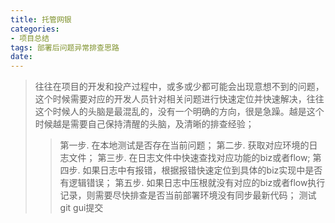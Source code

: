 ```yaml
---
title: 托管网银
categories:
- 项目总结
tags: 部署后问题异常排查思路
date:
---
```


> 往往在项目的开发和投产过程中，或多或少都可能会出现意想不到的问题，这个时候需要对应的开发人员针对相关问题进行快速定位并快速解决，往往这个时候人的头脑是最混乱的，没有一个明确的方向，很是急躁。越是这个时候越是需要自己保持清醒的头脑，及清晰的排查经验；
>> 第一步. 在本地测试是否存在当前问题；
>> 第二步. 获取对应环境的日志文件；
>> 第三步. 在日志文件中快速查找对应功能的biz或者flow;
>> 第四步. 如果日志中有报错，根据报错快速定位到具体的biz实现中是否有逻辑错误；
>> 第五步. 如果日志中压根就没有对应的biz或者flow执行记录，则需要尽快排查是否当前部署环境没有同步最新代码；
测试git gui提交